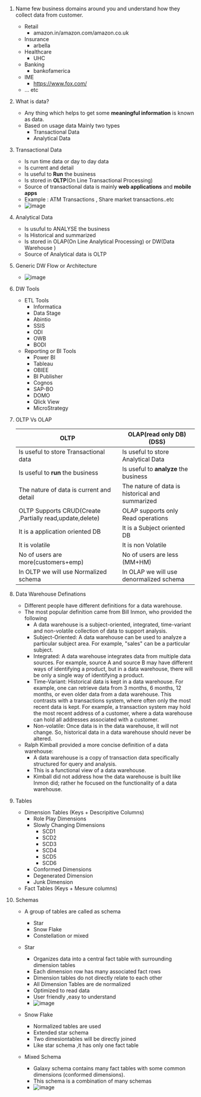 1. Name few business domains around you and understand how they collect data from customer.
    - Retail
        - amazon.in/amazon.com/amazon.co.uk        
    - Insurance
        - arbella
    - Healthcare
        - UHC
    - Banking
        - bankofamerica
    - IME
        - https://www.fox.com/
    - ... etc
2. What is data?
    - Any thing which helps to get some **meaningful information** is known as data.
    - Based on usage data Mainly two types
      -  Transactional Data
      -  Analytical Data
3. Transactional Data
    - Is run time data or day to day data
    - Is current and detail
    - Is useful to **Run** the business
    - Is stored in **OLTP**(On Line Transactional Processing)
    - Source of transactional data is mainly **web applications** and **mobile apps**
    - Example : ATM Transactions , Share market transactions..etc
    - ![image](https://user-images.githubusercontent.com/20516321/115664644-bb07c000-a35f-11eb-878a-ead2e05c2c1b.png)
4. Analytical Data
    - Is usuful to ANALYSE  the business
    - Is Historical and summarized 
    - Is stored in OLAP(On Line Analytical Processing) or DW(Data Warehouse )
    - Source of Analytical data is OLTP
5. Generic DW Flow or Architecture
    - ![image](https://user-images.githubusercontent.com/20516321/115664889-19cd3980-a360-11eb-803d-ecf61a778c20.png)

6. DW Tools
    - ETL Tools
      - Informatica
      - Data Stage
      - Abintio
      - SSIS
      - ODI
      - OWB
      - BODI
    - Reporting or BI Tools
      - Power BI
      - Tableau
      - OBIEE
      - BI Publisher
      - Cognos
      - SAP-BO
      - DOMO
      - Qlick View
      - MicroStrategy 
7. OLTP Vs OLAP

    | OLTP      | OLAP(read only DB)(DSS)|
    | ----------- | ----------- |
    | Is useful to store Transactional data      | Is useful to store Analytical Data       |
    | Is useful to **run** the business   | Is useful to **analyze** the business        |
    | The nature of data is current and detail   | The nature of data is historical and summarized     |
    | OLTP Supports CRUD(Create ,Partially read,update,delete)   | OLAP supports only Read operations    |
    | It is a application oriented DB | It is a Subject oriented DB |
    | It is volatile | It is non Volatile |
    | No of users are more(customers+emp) | No of users are less (MM+HM) |
    | In OLTP we will use Normalized schema | In OLAP we will use denormalized schema |
8. Data Warehouse Definations
    - Different people have different definitions for a data warehouse.
    - The most popular definition came from Bill Inmon, who provided the following
        - A data warehouse is a subject-oriented, integrated, time-variant and non-volatile collection of data to support analysis.
        - Subject-Oriented: A data warehouse can be used to analyze a particular subject area. For example, "sales" can be a particular subject.
        - Integrated: A data warehouse integrates data from multiple data sources. For example, source A and source B may have different ways of identifying a product, but in a data warehouse, there will be only a single way of identifying a product.
        - Time-Variant: Historical data is kept in a data warehouse. For example, one can retrieve data from 3 months, 6 months, 12 months, or even older data from a data warehouse. This contrasts with a transactions system, where often only the most recent data is kept. For example, a transaction system may hold the most recent address of a customer, where a data warehouse can hold all addresses associated with a customer.
        - Non-volatile: Once data is in the data warehouse, it will not change. So, historical data in a data warehouse should never be altered.
    - Ralph Kimball provided a more concise definition of a data warehouse:
        - A data warehouse is a copy of transaction data specifically structured for query and analysis.
        - This is a functional view of a data warehouse. 
        - Kimball did not address how the data warehouse is built like Inmon did; rather he focused on the functionality of a data warehouse.
9. Tables
    - Dimension Tables (Keys + Descripitive Columns)
        - Role Play Dimensions
        - Slowly Changing Dimensions
            - SCD1
            - SCD2
            - SCD3
            - SCD4
            - SCD5
            - SCD6
        - Conformed Dimensions
        - Degenerated Dimension
        - Junk Dimension
    - Fact Tables (Keys + Mesure columns)

10. Schemas
    - A group of tables are called as schema 
        - Star 
        - Snow Flake
        - Constellation or mixed 
    - Star
        - Organizes data into a central fact table with surrounding dimension tables
        - Each dimension row has many associated fact rows
        - Dimension tables do not directly relate to each other
        - All Dimension Tables are de normalized
        - Optimized to read data
        - User friendly ,easy to understand
        - ![image](https://user-images.githubusercontent.com/20516321/115670440-0a9dba00-a367-11eb-9c39-abac453225f1.png)
    - Snow Flake
        - Normalized tables are used
        - Extended star schema
        - Two dimesiontables will be directly joined
        - Like star schema ,it  has only one fact table

    - Mixed Schema
        - Galaxy schema contains many fact tables with some common dimensions (conformed dimensions). 
        - This schema is a combination of many schemas
        - ![image](https://user-images.githubusercontent.com/20516321/115670843-7da73080-a367-11eb-8ed5-adac58cdffb0.png)












